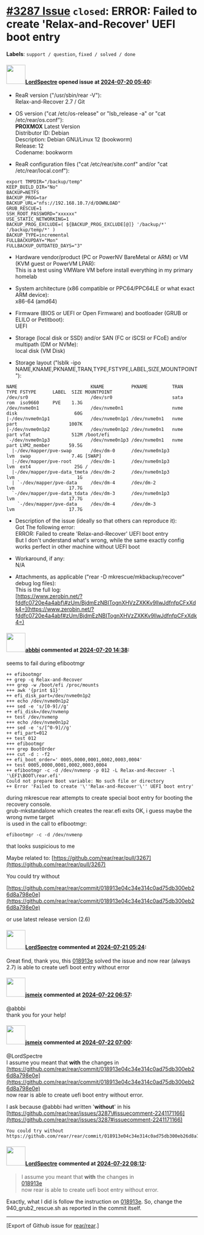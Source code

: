 [\#3287 Issue](https://github.com/rear/rear/issues/3287) `closed`: ERROR: Failed to create 'Relax-and-Recover' UEFI boot entry
==============================================================================================================================

**Labels**: `support / question`, `fixed / solved / done`

#### <img src="https://avatars.githubusercontent.com/u/34072256?v=4" width="50">[LordSpectre](https://github.com/LordSpectre) opened issue at [2024-07-20 05:40](https://github.com/rear/rear/issues/3287):

<!-- Relax-and-Recover (ReaR) Issue Template
Fill in the following items when submitting a new issue.
Use GitHub Markdown, see "Basic writing and formatting syntax" on
https://docs.github.com/en/get-started/writing-on-github
Support is voluntary without guarantee/warranty/liability -->

-   ReaR version ("/usr/sbin/rear -V"):  
    Relax-and-Recover 2.7 / Git

-   OS version ("cat /etc/os-release" or "lsb\_release -a" or "cat
    /etc/rear/os.conf"):  
    **PROXMOX** Latest Version  
    Distributor ID: Debian  
    Description: Debian GNU/Linux 12 (bookworm)  
    Release: 12  
    Codename: bookworm

-   ReaR configuration files ("cat /etc/rear/site.conf" and/or "cat
    /etc/rear/local.conf"):

<!-- -->

    export TMPDIR="/backup/temp"
    KEEP_BUILD_DIR="No"                  
    BACKUP=NETFS
    BACKUP_PROG=tar
    BACKUP_URL="nfs://192.168.10.7/d/DOWNLOAD"
    GRUB_RESCUE=1                    
    SSH_ROOT_PASSWORD="xxxxxx"   
    USE_STATIC_NETWORKING=1        
    BACKUP_PROG_EXCLUDE=( ${BACKUP_PROG_EXCLUDE[@]} '/backup/*' '/backup/temp/*' )  
    BACKUP_TYPE=incremental          
    FULLBACKUPDAY="Mon"              
    FULLBACKUP_OUTDATED_DAYS="3"    

-   Hardware vendor/product (PC or PowerNV BareMetal or ARM) or VM (KVM
    guest or PowerVM LPAR):  
    This is a test using VMWare VM before install everything in my
    primary homelab

-   System architecture (x86 compatible or PPC64/PPC64LE or what exact
    ARM device):  
    x86-64 (amd64)

-   Firmware (BIOS or UEFI or Open Firmware) and bootloader (GRUB or
    ELILO or Petitboot):  
    UEFI

-   Storage (local disk or SSD) and/or SAN (FC or iSCSI or FCoE) and/or
    multipath (DM or NVMe):  
    local disk (VM Disk)

-   Storage layout ("lsblk -ipo
    NAME,KNAME,PKNAME,TRAN,TYPE,FSTYPE,LABEL,SIZE,MOUNTPOINT"):

<!-- -->

    NAME                           KNAME          PKNAME         TRAN   TYPE FSTYPE      LABEL  SIZE MOUNTPOINT
    /dev/sr0                       /dev/sr0                      sata   rom  iso9660     PVE    1.3G 
    /dev/nvme0n1                   /dev/nvme0n1                  nvme   disk                     60G 
    |-/dev/nvme0n1p1               /dev/nvme0n1p1 /dev/nvme0n1   nvme   part                   1007K 
    |-/dev/nvme0n1p2               /dev/nvme0n1p2 /dev/nvme0n1   nvme   part vfat               512M /boot/efi
    `-/dev/nvme0n1p3               /dev/nvme0n1p3 /dev/nvme0n1   nvme   part LVM2_member       59.5G 
      |-/dev/mapper/pve-swap       /dev/dm-0      /dev/nvme0n1p3        lvm  swap               7.4G [SWAP]
      |-/dev/mapper/pve-root       /dev/dm-1      /dev/nvme0n1p3        lvm  ext4                25G /
      |-/dev/mapper/pve-data_tmeta /dev/dm-2      /dev/nvme0n1p3        lvm                       1G 
      | `-/dev/mapper/pve-data     /dev/dm-4      /dev/dm-2             lvm                    17.7G 
      `-/dev/mapper/pve-data_tdata /dev/dm-3      /dev/nvme0n1p3        lvm                    17.7G 
        `-/dev/mapper/pve-data     /dev/dm-4      /dev/dm-3             lvm                    17.7G 

-   Description of the issue (ideally so that others can reproduce
    it):  
    Got The following error:  
    ERROR: Failed to create 'Relax-and-Recover' UEFI boot entry  
    But I don't understand what's wrong, while the same exactly config
    works perfect in other machine without UEFI boot

-   Workaround, if any:  
    N/A

-   Attachments, as applicable ("rear -D mkrescue/mkbackup/recover"
    debug log files):  
    This is the full log:  
    [https://www.zerobin.net/?fddfc0720e4a4abf\#zUm/BjdmEzNBITognXHVzZXKKv9llwJdfnfpCFxXdk4=](https://www.zerobin.net/?fddfc0720e4a4abf#zUm/BjdmEzNBITognXHVzZXKKv9llwJdfnfpCFxXdk4=)

#### <img src="https://avatars.githubusercontent.com/u/3919561?u=473291dd3dbd58fd0af45714935992a3d416aa6e&v=4" width="50">[abbbi](https://github.com/abbbi) commented at [2024-07-20 14:38](https://github.com/rear/rear/issues/3287#issuecomment-2241171166):

seems to fail during efibootmgr

    ++ efibootmgr
    ++ grep -q Relax-and-Recover
    +++ grep -w /boot/efi /proc/mounts
    +++ awk '{print $1}'
    ++ efi_disk_part=/dev/nvme0n1p2
    +++ echo /dev/nvme0n1p2
    +++ sed -e 's/[0-9]//g'
    ++ efi_disk=/dev/nvmenp
    ++ test /dev/nvmenp
    +++ echo /dev/nvme0n1p2
    +++ sed -e 's/[^0-9]//g'
    ++ efi_part=012
    ++ test 012
    +++ efibootmgr
    +++ grep BootOrder
    +++ cut -d : -f2
    ++ efi_boot_order=' 0005,0000,0001,0002,0003,0004'
    ++ test 0005,0000,0001,0002,0003,0004
    ++ efibootmgr -c -d /dev/nvmenp -p 012 -L Relax-and-Recover -l '\EFI\BOOT\rear.efi'
    Could not prepare Boot variable: No such file or directory
    ++ Error 'Failed to create '\''Relax-and-Recover'\'' UEFI boot entry'

during mkrescue rear attempts to create special boot entry for booting
the recovery console.  
grub-mkstandalone which creates the rear.efi exits OK, i guess maybe the
wrong nvme target  
is used in the call to efibootmgr:

`efibootmgr -c -d /dev/nvmenp`

that looks suspicious to me

Maybe related to:
[https://github.com/rear/rear/pull/3267](https://github.com/rear/rear/pull/3267)

You could try without

[https://github.com/rear/rear/commit/018913e04c34e314c0ad75db300eb26d8a798e0e](https://github.com/rear/rear/commit/018913e04c34e314c0ad75db300eb26d8a798e0e)

or use latest release version (2.6)

#### <img src="https://avatars.githubusercontent.com/u/34072256?v=4" width="50">[LordSpectre](https://github.com/LordSpectre) commented at [2024-07-21 05:24](https://github.com/rear/rear/issues/3287#issuecomment-2241474161):

Great find, thank you, this
[018913e](https://github.com/rear/rear/commit/018913e04c34e314c0ad75db300eb26d8a798e0e)
solved the issue and now rear (always 2.7) is able to create uefi boot
entry without error

#### <img src="https://avatars.githubusercontent.com/u/1788608?u=925fc54e2ce01551392622446ece427f51e2f0ce&v=4" width="50">[jsmeix](https://github.com/jsmeix) commented at [2024-07-22 06:57](https://github.com/rear/rear/issues/3287#issuecomment-2242226258):

@abbbi  
thank you for your help!

#### <img src="https://avatars.githubusercontent.com/u/1788608?u=925fc54e2ce01551392622446ece427f51e2f0ce&v=4" width="50">[jsmeix](https://github.com/jsmeix) commented at [2024-07-22 07:00](https://github.com/rear/rear/issues/3287#issuecomment-2242229259):

@LordSpectre  
I assume you meant that **with** the changes in  
[https://github.com/rear/rear/commit/018913e04c34e314c0ad75db300eb26d8a798e0e](https://github.com/rear/rear/commit/018913e04c34e314c0ad75db300eb26d8a798e0e)  
now rear is able to create uefi boot entry without error.

I ask because @abbbi had written '**without**' in his  
[https://github.com/rear/rear/issues/3287\#issuecomment-2241171166](https://github.com/rear/rear/issues/3287#issuecomment-2241171166)

    You could try without
    https://github.com/rear/rear/commit/018913e04c34e314c0ad75db300eb26d8a798e0e

#### <img src="https://avatars.githubusercontent.com/u/34072256?v=4" width="50">[LordSpectre](https://github.com/LordSpectre) commented at [2024-07-22 08:12](https://github.com/rear/rear/issues/3287#issuecomment-2242352947):

> I assume you meant that **with** the changes in  
> [018913e](https://github.com/rear/rear/commit/018913e04c34e314c0ad75db300eb26d8a798e0e)  
> now rear is able to create uefi boot entry without error.

Exactly, what I did is follow the instruction on
[018913e](https://github.com/rear/rear/commit/018913e04c34e314c0ad75db300eb26d8a798e0e).
So, change the 940\_grub2\_rescue.sh as reported in the commit itself.

------------------------------------------------------------------------

\[Export of Github issue for
[rear/rear](https://github.com/rear/rear).\]
